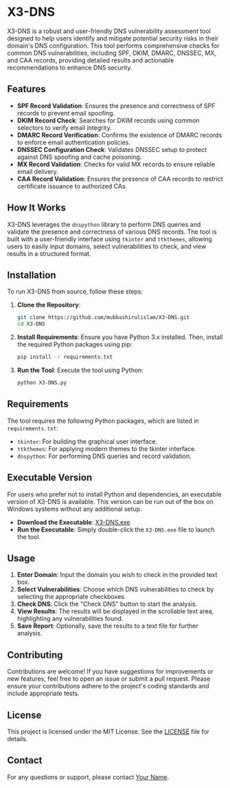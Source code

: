 
# X3-DNS

X3-DNS is a robust and user-friendly DNS vulnerability assessment tool designed to help users identify and mitigate potential security risks in their domain's DNS configuration. This tool performs comprehensive checks for common DNS vulnerabilities, including SPF, DKIM, DMARC, DNSSEC, MX, and CAA records, providing detailed results and actionable recommendations to enhance DNS security.

## Features

- **SPF Record Validation**: Ensures the presence and correctness of SPF records to prevent email spoofing.
- **DKIM Record Check**: Searches for DKIM records using common selectors to verify email integrity.
- **DMARC Record Verification**: Confirms the existence of DMARC records to enforce email authentication policies.
- **DNSSEC Configuration Check**: Validates DNSSEC setup to protect against DNS spoofing and cache poisoning.
- **MX Record Validation**: Checks for valid MX records to ensure reliable email delivery.
- **CAA Record Validation**: Ensures the presence of CAA records to restrict certificate issuance to authorized CAs.

## How It Works

X3-DNS leverages the `dnspython` library to perform DNS queries and validate the presence and correctness of various DNS records. The tool is built with a user-friendly interface using `tkinter` and `ttkthemes`, allowing users to easily input domains, select vulnerabilities to check, and view results in a structured format.

## Installation

To run X3-DNS from source, follow these steps:

1. **Clone the Repository**:
   ```bash
   git clone https://github.com/mubbashirulislam/X3-DNS.git
   cd X3-DNS
   ```

2. **Install Requirements**:
   Ensure you have Python 3.x installed. Then, install the required Python packages using pip:
   ```bash
   pip install -r requirements.txt
   ```

3. **Run the Tool**:
   Execute the tool using Python:
   ```bash
   python X3-DNS.py
   ```

## Requirements

The tool requires the following Python packages, which are listed in `requirements.txt`:

- `tkinter`: For building the graphical user interface.
- `ttkthemes`: For applying modern themes to the tkinter interface.
- `dnspython`: For performing DNS queries and record validation.

## Executable Version

For users who prefer not to install Python and dependencies, an executable version of X3-DNS is available. This version can be run out of the box on Windows systems without any additional setup.

- **Download the Executable**: [X3-DNS.exe](https://github.com/mubbashirulislam/X3-DNS/X3-DNS.exe)
- **Run the Executable**: Simply double-click the `X3-DNS.exe` file to launch the tool.

## Usage

1. **Enter Domain**: Input the domain you wish to check in the provided text box.
2. **Select Vulnerabilities**: Choose which DNS vulnerabilities to check by selecting the appropriate checkboxes.
3. **Check DNS**: Click the "Check DNS" button to start the analysis.
4. **View Results**: The results will be displayed in the scrollable text area, highlighting any vulnerabilities found.
5. **Save Report**: Optionally, save the results to a text file for further analysis.

## Contributing

Contributions are welcome! If you have suggestions for improvements or new features, feel free to open an issue or submit a pull request. Please ensure your contributions adhere to the project's coding standards and include appropriate tests.

## License

This project is licensed under the MIT License. See the [LICENSE](LICENSE) file for details.

## Contact

For any questions or support, please contact [Your Name](mailto:your.email@example.com).

